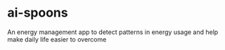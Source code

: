 # ai-spoons

An energy management app to detect patterns in energy usage and help make daily life easier to overcome